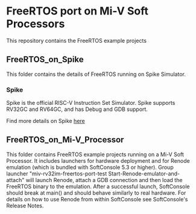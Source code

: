 # FreeRTOS port on Mi-V Soft Processors

This repository contains the FreeRTOS example projects

## FreeRTOS_on_Spike
   This folder contains the details of FreeRTOS running on Spike Simulator.
   
### Spike
   Spike is the official RISC-V Instruction Set Simulator. Spike supports RV32GC and RV64GC, and has Debug and GDB support.
   
   Find more details on Spike [here](https://github.com/riscv/riscv-isa-sim/)
   
## FreeRTOS_on_Mi-V_Processor
   This folder contains FreeRTOS example projects running on a Mi-V Soft Processor. It includes launchers for hardware deployment and for Renode emulation (which is bundled with SoftConsole 5.3 or higher). Group launcher "miv-rv32im-freertos-port-test Start-Renode-emulator-and-attach" will launch Renode, attach a GDB connection and then load the FreeRTOS binary to the emulation. After a successful launch, SoftConsole should break at main() and should behave similarly to real hardware. For details on how to use Renode from within SoftConsole see SoftConsole's Release Notes.

